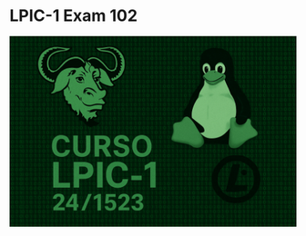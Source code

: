# LPIC-1 Exam 102
![LPI Logo](../../wallpaper/logo_LPI1.png "Logo de Linux Professional Institute")

